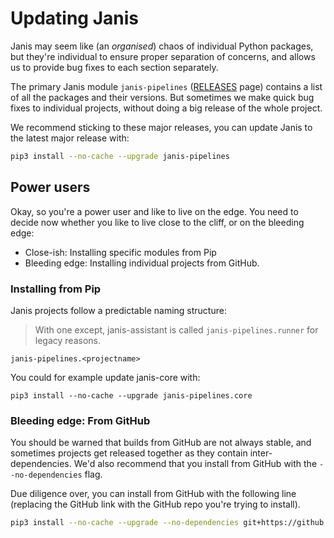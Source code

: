 # Updating Janis

Janis may seem like (an _organised_) chaos of individual Python packages, but they're individual to ensure proper separation of concerns, and allows us to provide bug fixes to each section separately.

The primary Janis module `janis-pipelines` ([RELEASES](https://github.com/PMCC-BioinformaticsCore/janis/releases) page) contains a list of all the packages and their versions. But sometimes we make quick bug fixes to individual projects, without doing a big release of the whole project.

We recommend sticking to these major releases, you can update Janis to the latest major release with:

```bash
pip3 install --no-cache --upgrade janis-pipelines
```

## Power users

Okay, so you're a power user and like to live on the edge. You need to decide now whether you like to live close to the cliff, or on the bleeding edge:

- Close-ish: Installing specific modules from Pip
- Bleeding edge: Installing individual projects from GitHub.

### Installing from Pip

Janis projects follow a predictable naming structure:

> With one except, janis-assistant is called `janis-pipelines.runner` for legacy reasons.

```
janis-pipelines.<projectname>
```

You could for example update janis-core with:

```
pip3 install --no-cache --upgrade janis-pipelines.core
```

### Bleeding edge: From GitHub

You should be warned that builds from GitHub are not always stable, and sometimes projects get released together as they contain inter-dependencies.
We'd also recommend that you install from GitHub with the `--no-dependencies` flag.

Due diligence over, you can install from GitHub with the following line (replacing the GitHub link with the GitHub repo you're trying to install).

```bash
pip3 install --no-cache --upgrade --no-dependencies git+https://github.com/PMCC-BioinformaticsCore/janis-<project>.git
```


